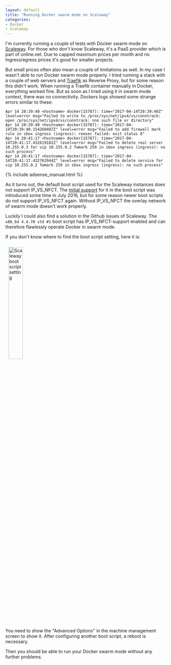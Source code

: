 ```yaml
---
layout: default
title: "Running Docker swarm mode on Scaleway"
categories:
- Docker
- Scaleway
---
```


I'm currently running a couple of tests with Docker swarm mode on [Scaleway][1]. For those who don't know Scaleway, it's a PaaS provider which is part of online.net. Due to capped maximum prices per month and no Ingress/egress prices it's good for smaller projects.

But small prices often also mean a couple of limitations as well. In my case I wasn't able to run Docker swarm mode properly. I tried running a stack with a couple of web servers and [Traefik][2] as Reverse Proxy, but for some reason this didn't work. When running a Traefik container manually in Docker, everything worked fine. But as soon as I tried using it in swarm mode context, there was no connectivity. Dockers logs showed some strange errors similar to these:

```
Apr 14 20:39:40 <hostname> docker[15787]: time="2017-04-14T20:39:40Z" level=error msg="Failed to write to /proc/sys/net/ipv4/vs/conntrack: open /proc/sys/net/ipv4/vs/conntrack: nno such file or directory"
Apr 14 20:39:40 <hostname> docker[15787]: time="2017-04-14T20:39:40.154260407Z" level=error msg="Failed to add firewall mark rule in sbox ingress (ingress): reexec failed: exit status 8"
Apr 14 20:41:17 <hostname> docker[15787]: time="2017-04-14T20:41:17.432619182Z" level=error msg="Failed to delete real server 10.255.0.3 for vip 10.255.0.2 fwmark 259 in sbox ingress (ingress): no such process"
Apr 14 20:41:17 <hostname> docker[15787]: time="2017-04-14T20:41:17.432762944Z" level=error msg="Failed to delete service for vip 10.255.0.2 fwmark 259 in sbox ingress (ingress): no such process"
```
<!--more-->

{% include adsense_manual.html %}

As it turns out, the default boot script used for the Scaleway instances does not support IP_VS_NFCT. The [initial support][3] for it in the boot script was introduced some time in July 2016, but for some reason newer boot scripts do not support IP_VS_NFCT again. Without IP_VS_NFCT the overlay network of swarm mode doesn't work properly.

Luckily I could also find a solution in the Github issues of Scaleway. The `x86_64 4.4.70 std #1` boot script has IP_VS_NFCT-support enabled and can therefore flawlessly operate Docker in swarm mode.

If you don't know where to find the boot script setting, here it is:

<a href="{{site.url}}/assets/images/2017/2017-07-13-scaleway-boot-script.png"><img src="{{site.url}}/assets/images/2017/2017-07-13-scaleway-boot-script.png" style="width: 30%; margin: 10px;" alt="Scaleway boot script setting"></a>

You need to show the "Advanced Options" in the machine management screen to show it. After configuring another boot script, a reboot is necessary.

Then you should be able to run your Docker swarm mode without any further problems.

[1]: https://www.scaleway.com/
[2]: https://traefik.io/
[3]: https://github.com/scaleway/kernel-tools/issues/293
[4]: https://github.com/scaleway/kernel-tools/issues/343#issuecomment-307437034
